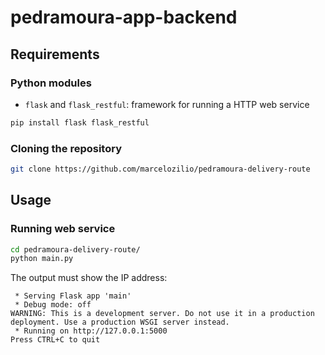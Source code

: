 # pedramoura-app-backend

## Requirements
### Python modules
* ``flask`` and ``flask_restful``: framework for running a HTTP web service
```bash
pip install flask flask_restful
```
### Cloning the repository
```bash
git clone https://github.com/marcelozilio/pedramoura-delivery-route
```

## Usage
### Running web service
```bash
cd pedramoura-delivery-route/
python main.py
```
The output must show the IP address:
```console
 * Serving Flask app 'main'
 * Debug mode: off
WARNING: This is a development server. Do not use it in a production deployment. Use a production WSGI server instead.
 * Running on http://127.0.0.1:5000
Press CTRL+C to quit
```